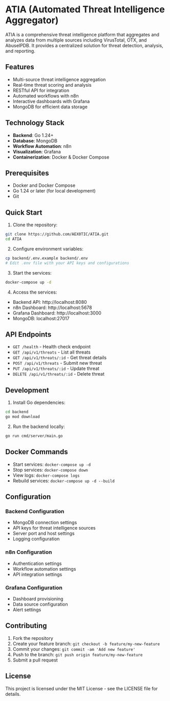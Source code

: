 # ATIA (Automated Threat Intelligence Aggregator)

ATIA is a comprehensive threat intelligence platform that aggregates and analyzes data from multiple sources including VirusTotal, OTX, and AbuseIPDB. It provides a centralized solution for threat detection, analysis, and reporting.

## Features

- Multi-source threat intelligence aggregation
- Real-time threat scoring and analysis
- RESTful API for integration
- Automated workflows with n8n
- Interactive dashboards with Grafana
- MongoDB for efficient data storage

## Technology Stack

- **Backend**: Go 1.24+
- **Database**: MongoDB
- **Workflow Automation**: n8n
- **Visualization**: Grafana
- **Containerization**: Docker & Docker Compose

## Prerequisites

- Docker and Docker Compose
- Go 1.24 or later (for local development)
- Git

## Quick Start

1. Clone the repository:
```bash
git clone https://github.com/AEX0TIC/ATIA.git
cd ATIA
```

2. Configure environment variables:
```bash
cp backend/.env.example backend/.env
# Edit .env file with your API keys and configurations
```

3. Start the services:
```bash
docker-compose up -d
```

4. Access the services:
- Backend API: http://localhost:8080
- n8n Dashboard: http://localhost:5678
- Grafana Dashboard: http://localhost:3000
- MongoDB: localhost:27017

## API Endpoints

- `GET /health` - Health check endpoint
- `GET /api/v1/threats` - List all threats
- `GET /api/v1/threats/:id` - Get threat details
- `POST /api/v1/threats` - Submit new threat
- `PUT /api/v1/threats/:id` - Update threat
- `DELETE /api/v1/threats/:id` - Delete threat

## Development

1. Install Go dependencies:
```bash
cd backend
go mod download
```

2. Run the backend locally:
```bash
go run cmd/server/main.go
```

## Docker Commands

- Start services: `docker-compose up -d`
- Stop services: `docker-compose down`
- View logs: `docker-compose logs`
- Rebuild services: `docker-compose up -d --build`

## Configuration

### Backend Configuration
- MongoDB connection settings
- API keys for threat intelligence sources
- Server port and host settings
- Logging configuration

### n8n Configuration
- Authentication settings
- Workflow automation settings
- API integration settings

### Grafana Configuration
- Dashboard provisioning
- Data source configuration
- Alert settings

## Contributing

1. Fork the repository
2. Create your feature branch: `git checkout -b feature/my-new-feature`
3. Commit your changes: `git commit -am 'Add new feature'`
4. Push to the branch: `git push origin feature/my-new-feature`
5. Submit a pull request

## License

This project is licensed under the MIT License - see the LICENSE file for details.